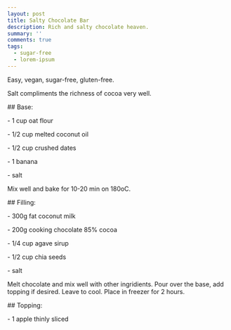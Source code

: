 ```yaml
---
layout: post
title: Salty Chocolate Bar
description: Rich and salty chocolate heaven.
summary: ''
comments: true
tags:
  - sugar-free
  - lorem-ipsum
---
```

Easy, vegan, sugar-free, gluten-free.



Salt compliments the richness of cocoa very well.



\## Base:

\- 1 cup oat flour

\- 1/2 cup melted coconut oil

\- 1/2 cup crushed dates

\- 1 banana

\- salt



Mix well and bake for 10-20 min on 180oC.



\## Filling:

\- 300g fat coconut milk

\- 200g cooking chocolate 85% cocoa

\- 1/4 cup agave sirup

\- 1/2 cup chia seeds

\- salt



Melt chocolate and mix well with other ingridients. Pour over the base, add topping if desired. Leave to cool.  Place in freezer for 2 hours.



\## Topping:

\- 1 apple thinly sliced





